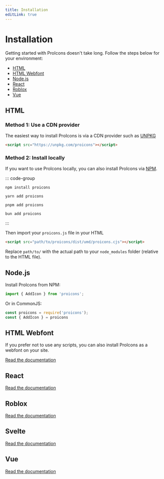 ```yaml
---
title: Installation
editLink: true
---
```


# Installation
Getting started with ProIcons doesn't take long. Follow the steps below for your environment:

- [HTML](#html)
- [HTML Webfont](#html-webfont)
- [Node.js](#nodejs)
- [React](#react)
- [Roblox](#roblox)
- [Vue](#vue)

## HTML
<!-- #region install-html -->
### Method 1: Use a CDN provider

The easiest way to install ProIcons is via a CDN provider such as [UNPKG](https://unpkg.com)

```html
<script src="https://unpkg.com/proicons"></script>
```

### Method 2: Install locally

If you want to use ProIcons locally, you can also install ProIcons via [NPM](https://npmjs.com/package/proicons).

<!-- #region install-general -->
::: code-group

```shell [NPM]
npm install proicons
```

```shell [Yarn]
yarn add proicons
```

```shell [PNPM]
pnpm add proicons
```

```shell [Bun]
bun add proicons
```

:::
<!-- #endregion install-general -->

Then import your `proicons.js` file in your HTML
```html
<script src="path/to/proicons/dist/umd/proicons.cjs"></script>
``` 
Replace `path/to/` with the actual path to your `node_modules` folder (relative to the HTML file).
<!-- #endregion install-html -->
## Node.js
<!-- #region install-node -->
Install ProIcons from NPM:

<!--@include: ./installation.md#install-general-->

```javascript
import { AddIcon } from 'proicons';
```
Or in CommonJS:
```javascript
const proicons = require('proicons');
const { AddIcon } = proicons
```
<!-- #endregion install-node -->
## HTML Webfont
If you prefer not to use any scripts, you can also install ProIcons as a webfont on your site.

<!-- @include: ../packages/webfont.md#install-webfont -->

[Read the documentation](webfont)

## React
<!-- @include: ../packages/react.md#install-react -->

[Read the documentation](react)

## Roblox
<!-- @include: ../packages/roblox.md#install-roblox -->

[Read the documentation](roblox)

## Svelte
<!-- @include: ../packages/svelte.md#install-svelte -->

[Read the documentation](svelte)

## Vue
<!-- @include: ../packages/vue.md#install-vue -->

[Read the documentation](vue)